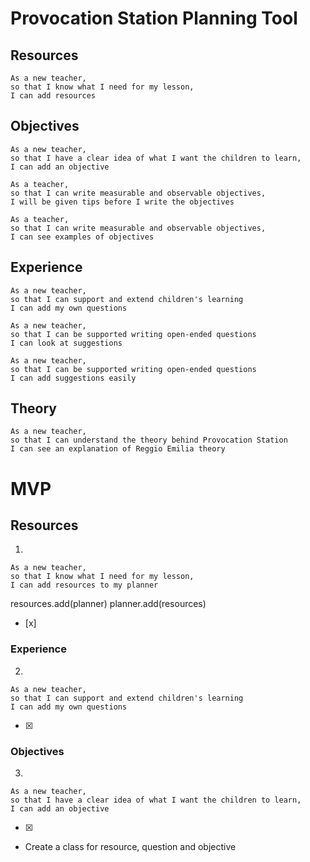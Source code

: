 # Provocation Station Planning Tool


## Resources 
``` 
As a new teacher,
so that I know what I need for my lesson,
I can add resources 
```
## Objectives 
``` 
As a new teacher,
so that I have a clear idea of what I want the children to learn,
I can add an objective
```

```
As a teacher,
so that I can write measurable and observable objectives,
I will be given tips before I write the objectives
```


```
As a teacher,
so that I can write measurable and observable objectives,
I can see examples of objectives
```

## Experience 


``` 
As a new teacher, 
so that I can support and extend children's learning
I can add my own questions
```

```
As a new teacher,
so that I can be supported writing open-ended questions
I can look at suggestions
```

```
As a new teacher,
so that I can be supported writing open-ended questions
I can add suggestions easily
```


## Theory 
```
As a new teacher,
so that I can understand the theory behind Provocation Station
I can see an explanation of Reggio Emilia theory
```


# MVP 

## Resources 


1. 
``` 
As a new teacher,
so that I know what I need for my lesson,
I can add resources to my planner
```
 resources.add(planner)
 planner.add(resources)
- [x] 

###  Experience 
2. 
``` 
As a new teacher, 
so that I can support and extend children's learning
I can add my own questions
```
- [x]
### Objectives 
3. 
``` 
As a new teacher,
so that I have a clear idea of what I want the children to learn,
I can add an objective
```
- [x]

- Create a class for resource, question and objective